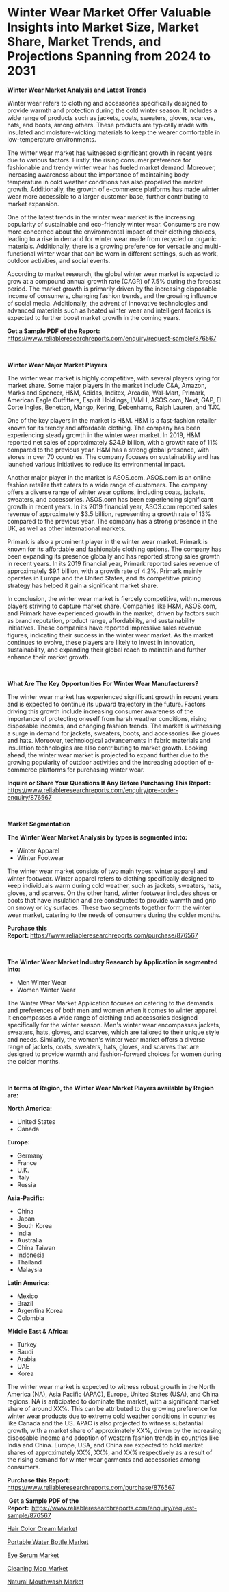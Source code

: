 <p><h1>Winter Wear Market Offer Valuable Insights into Market Size, Market Share, Market Trends, and Projections Spanning from 2024 to 2031</h1></p><p><strong>Winter Wear Market Analysis and Latest Trends</strong></p>
<p><p>Winter wear refers to clothing and accessories specifically designed to provide warmth and protection during the cold winter season. It includes a wide range of products such as jackets, coats, sweaters, gloves, scarves, hats, and boots, among others. These products are typically made with insulated and moisture-wicking materials to keep the wearer comfortable in low-temperature environments.</p><p>The winter wear market has witnessed significant growth in recent years due to various factors. Firstly, the rising consumer preference for fashionable and trendy winter wear has fueled market demand. Moreover, increasing awareness about the importance of maintaining body temperature in cold weather conditions has also propelled the market growth. Additionally, the growth of e-commerce platforms has made winter wear more accessible to a larger customer base, further contributing to market expansion.</p><p>One of the latest trends in the winter wear market is the increasing popularity of sustainable and eco-friendly winter wear. Consumers are now more concerned about the environmental impact of their clothing choices, leading to a rise in demand for winter wear made from recycled or organic materials. Additionally, there is a growing preference for versatile and multi-functional winter wear that can be worn in different settings, such as work, outdoor activities, and social events.</p><p>According to market research, the global winter wear market is expected to grow at a compound annual growth rate (CAGR) of 7.5% during the forecast period. The market growth is primarily driven by the increasing disposable income of consumers, changing fashion trends, and the growing influence of social media. Additionally, the advent of innovative technologies and advanced materials such as heated winter wear and intelligent fabrics is expected to further boost market growth in the coming years.</p></p>
<p><strong>Get a Sample PDF of the Report:&nbsp;</strong> <a href="https://www.reliableresearchreports.com/enquiry/request-sample/876567">https://www.reliableresearchreports.com/enquiry/request-sample/876567</a></p>
<p>&nbsp;</p>
<p><strong>Winter Wear Major Market Players</strong></p>
<p><p>The winter wear market is highly competitive, with several players vying for market share. Some major players in the market include C&A, Amazon, Marks and Spencer, H&M, Adidas, Inditex, Arcadia, Wal-Mart, Primark, American Eagle Outfitters, Espirit Holdings, LVMH, ASOS.com, Next, GAP, El Corte Ingles, Benetton, Mango, Kering, Debenhams, Ralph Lauren, and TJX.</p><p>One of the key players in the market is H&M. H&M is a fast-fashion retailer known for its trendy and affordable clothing. The company has been experiencing steady growth in the winter wear market. In 2019, H&M reported net sales of approximately $24.9 billion, with a growth rate of 11% compared to the previous year. H&M has a strong global presence, with stores in over 70 countries. The company focuses on sustainability and has launched various initiatives to reduce its environmental impact.</p><p>Another major player in the market is ASOS.com. ASOS.com is an online fashion retailer that caters to a wide range of customers. The company offers a diverse range of winter wear options, including coats, jackets, sweaters, and accessories. ASOS.com has been experiencing significant growth in recent years. In its 2019 financial year, ASOS.com reported sales revenue of approximately $3.5 billion, representing a growth rate of 13% compared to the previous year. The company has a strong presence in the UK, as well as other international markets.</p><p>Primark is also a prominent player in the winter wear market. Primark is known for its affordable and fashionable clothing options. The company has been expanding its presence globally and has reported strong sales growth in recent years. In its 2019 financial year, Primark reported sales revenue of approximately $9.1 billion, with a growth rate of 4.2%. Primark mainly operates in Europe and the United States, and its competitive pricing strategy has helped it gain a significant market share.</p><p>In conclusion, the winter wear market is fiercely competitive, with numerous players striving to capture market share. Companies like H&M, ASOS.com, and Primark have experienced growth in the market, driven by factors such as brand reputation, product range, affordability, and sustainability initiatives. These companies have reported impressive sales revenue figures, indicating their success in the winter wear market. As the market continues to evolve, these players are likely to invest in innovation, sustainability, and expanding their global reach to maintain and further enhance their market growth.</p></p>
<p>&nbsp;</p>
<p><strong>What Are The Key Opportunities For Winter Wear Manufacturers?</strong></p>
<p><p>The winter wear market has experienced significant growth in recent years and is expected to continue its upward trajectory in the future. Factors driving this growth include increasing consumer awareness of the importance of protecting oneself from harsh weather conditions, rising disposable incomes, and changing fashion trends. The market is witnessing a surge in demand for jackets, sweaters, boots, and accessories like gloves and hats. Moreover, technological advancements in fabric materials and insulation technologies are also contributing to market growth. Looking ahead, the winter wear market is projected to expand further due to the growing popularity of outdoor activities and the increasing adoption of e-commerce platforms for purchasing winter wear.</p></p>
<p><strong>Inquire or Share Your Questions If Any Before Purchasing This Report:</strong> <a href="https://www.reliableresearchreports.com/enquiry/pre-order-enquiry/876567">https://www.reliableresearchreports.com/enquiry/pre-order-enquiry/876567</a></p>
<p>&nbsp;</p>
<p><strong>Market Segmentation</strong></p>
<p><strong>The Winter Wear Market Analysis by types is segmented into:</strong></p>
<p><ul><li>Winter Apparel</li><li>Winter Footwear</li></ul></p>
<p><p>The winter wear market consists of two main types: winter apparel and winter footwear. Winter apparel refers to clothing specifically designed to keep individuals warm during cold weather, such as jackets, sweaters, hats, gloves, and scarves. On the other hand, winter footwear includes shoes or boots that have insulation and are constructed to provide warmth and grip on snowy or icy surfaces. These two segments together form the winter wear market, catering to the needs of consumers during the colder months.</p></p>
<p><strong>Purchase this Report:&nbsp;</strong><a href="https://www.reliableresearchreports.com/purchase/876567">https://www.reliableresearchreports.com/purchase/876567</a></p>
<p>&nbsp;</p>
<p><strong>The Winter Wear Market Industry Research by Application is segmented into:</strong></p>
<p><ul><li>Men Winter Wear</li><li>Women Winter Wear</li></ul></p>
<p><p>The Winter Wear Market Application focuses on catering to the demands and preferences of both men and women when it comes to winter apparel. It encompasses a wide range of clothing and accessories designed specifically for the winter season. Men's winter wear encompasses jackets, sweaters, hats, gloves, and scarves, which are tailored to their unique style and needs. Similarly, the women's winter wear market offers a diverse range of jackets, coats, sweaters, hats, gloves, and scarves that are designed to provide warmth and fashion-forward choices for women during the colder months.</p></p>
<p>&nbsp;</p>
<p><strong>In terms of Region, the Winter Wear Market Players available by Region are:</strong></p>
<p>
    <p> <strong> North America: </strong>
        <ul>
            <li>United States</li>
            <li>Canada</li>
        </ul>
        </p> 
    <p> <strong> Europe: </strong>
        <ul>
            <li>Germany</li>
            <li>France</li>
            <li>U.K.</li>
            <li>Italy</li>
            <li>Russia</li>
        </ul>
        </p> 
    <p> <strong> Asia-Pacific: </strong>
        <ul>
            <li>China</li>
            <li>Japan</li>
            <li>South Korea</li>
            <li>India</li>
            <li>Australia</li>
            <li>China Taiwan</li>
            <li>Indonesia</li>
            <li>Thailand</li>
            <li>Malaysia</li>
        </ul>
        </p> 
    <p> <strong> Latin America: </strong>
        <ul>
            <li>Mexico</li>
            <li>Brazil</li>
            <li>Argentina Korea</li>
            <li>Colombia</li>
        </ul>
        </p> 
    <p> <strong> Middle East & Africa: </strong>
        <ul>
            <li>Turkey</li>
            <li>Saudi</li>
            <li>Arabia</li>
            <li>UAE</li>
            <li>Korea</li>
        </ul>
    </p>
    </p>
<p><p>The winter wear market is expected to witness robust growth in the North America (NA), Asia Pacific (APAC), Europe, United States (USA), and China regions. NA is anticipated to dominate the market, with a significant market share of around XX%. This can be attributed to the growing preference for winter wear products due to extreme cold weather conditions in countries like Canada and the US. APAC is also projected to witness substantial growth, with a market share of approximately XX%, driven by the increasing disposable income and adoption of western fashion trends in countries like India and China. Europe, USA, and China are expected to hold market shares of approximately XX%, XX%, and XX% respectively as a result of the rising demand for winter wear garments and accessories among consumers.</p></p>
<p><strong>Purchase this Report: </strong><a href="https://www.reliableresearchreports.com/purchase/876567">https://www.reliableresearchreports.com/purchase/876567</a></p>
<p>&nbsp;<strong>Get a Sample PDF of the Report:&nbsp;&nbsp;</strong><a href="https://www.reliableresearchreports.com/enquiry/request-sample/876567">https://www.reliableresearchreports.com/enquiry/request-sample/876567</a></p>
<p><strong></strong></p>
<p><p><a href="https://medium.com/@terrellconn/hair-color-cream-market-size-reveals-the-best-marketing-channels-in-global-industry-8fda70ea4e5e">Hair Color Cream Market</a></p><p><a href="https://medium.com/@terrellconn/portable-water-bottle-market-comprehensive-assessment-by-type-application-and-geography-d4432ea81fed">Portable Water Bottle Market</a></p><p><a href="https://medium.com/p/44db9866ffda/edit">Eye Serum Market</a></p><p><a href="https://medium.com/@terrellconn/cleaning-mop-market-share-evolution-and-market-growth-trends-2024-2031-67b6b38a2295">Cleaning Mop Market</a></p><p><a href="https://medium.com/@terrellconn/natural-mouthwash-market-research-report-its-history-and-forecast-2024-to-2031-b065982756ee">Natural Mouthwash Market</a></p></p>